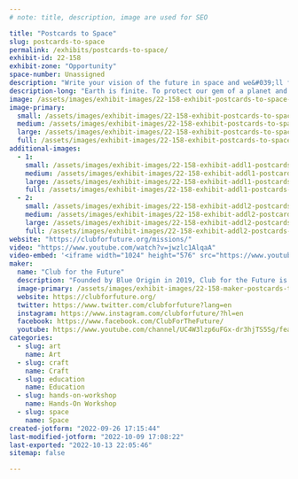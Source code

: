 ```yaml
---
# note: title, description, image are used for SEO

title: "Postcards to Space"
slug: postcards-to-space
permalink: /exhibits/postcards-to-space/
exhibit-id: 22-158
exhibit-zone: "Opportunity"
space-number: Unassigned
description: "Write your vision of the future in space and we&#039;ll fly it on a rocket and send back to you."
description-long: "Earth is finite. To protect our gem of a planet and enable a future of abundance and growth, Earth needs space. Write or draw your vision on a postcard for what you think the future of life in space will look like—or any other message you’d like to send to space. Send your postcard to Club for the Future, we&#039;ll launch it to space and back on a New Shepard rocket, and return it to you stamped Flown to Space. Send us as many postcards as you&#039;d like—we&#039;ll fly them all."
image: /assets/images/exhibit-images/22-158-exhibit-postcards-to-space-blueorigin-bluemoon-landerandcftf-large.jpg
image-primary: 
  small: /assets/images/exhibit-images/22-158-exhibit-postcards-to-space-blueorigin-bluemoon-landerandcftf-small.jpg
  medium: /assets/images/exhibit-images/22-158-exhibit-postcards-to-space-blueorigin-bluemoon-landerandcftf-medium.jpg
  large: /assets/images/exhibit-images/22-158-exhibit-postcards-to-space-blueorigin-bluemoon-landerandcftf-large.jpg
  full: /assets/images/exhibit-images/22-158-exhibit-postcards-to-space-blueorigin-bluemoon-landerandcftf-full.jpg
additional-images: 
  - 1:
    small: /assets/images/exhibit-images/22-158-exhibit-addl1-postcards-to-space-ehumbyswoaai3l1-small.jpg
    medium: /assets/images/exhibit-images/22-158-exhibit-addl1-postcards-to-space-ehumbyswoaai3l1-medium.jpg
    large: /assets/images/exhibit-images/22-158-exhibit-addl1-postcards-to-space-ehumbyswoaai3l1-large.jpg
    full: /assets/images/exhibit-images/22-158-exhibit-addl1-postcards-to-space-ehumbyswoaai3l1-full.jpg
  - 2:
    small: /assets/images/exhibit-images/22-158-exhibit-addl2-postcards-to-space-club-postcard-processing-small.jpg
    medium: /assets/images/exhibit-images/22-158-exhibit-addl2-postcards-to-space-club-postcard-processing-medium.jpg
    large: /assets/images/exhibit-images/22-158-exhibit-addl2-postcards-to-space-club-postcard-processing-large.jpg
    full: /assets/images/exhibit-images/22-158-exhibit-addl2-postcards-to-space-club-postcard-processing-full.jpg
website: "https://clubforfuture.org/missions/"
video: "https://www.youtube.com/watch?v=jwzlc1AlqaA"
video-embed: '<iframe width="1024" height="576" src="https://www.youtube.com/embed/jwzlc1AlqaA?feature=oembed" frameborder="0" allow="accelerometer; autoplay; clipboard-write; encrypted-media; gyroscope; picture-in-picture" allowfullscreen title="Vision for Club for the Future"></iframe>'
maker: 
  name: "Club for the Future"
  description: "Founded by Blue Origin in 2019, Club for the Future is a foundation whose mission is to inspire future generations to pursue careers in STEM and to help invent the future of life in space. The Club and its collaborators are doing this through Postcards to Space, space-focused curriculum, and access to space on Blue Origin’s rockets."
  image-primary: /assets/images/exhibit-images/22-158-maker-postcards-to-space-cftf-banner-medium.jpg
  website: https://clubforfuture.org/
  twitter: https://www.twitter.com/clubforfuture?lang=en
  instagram: https://www.instagram.com/clubforfuture/?hl=en
  facebook: https://www.facebook.com/ClubForTheFuture/
  youtube: https://www.youtube.com/channel/UC4W3lzp6uFGx-dr3hjTS5Sg/featured?app=desktop
categories: 
  - slug: art
    name: Art
  - slug: craft
    name: Craft
  - slug: education
    name: Education
  - slug: hands-on-workshop
    name: Hands-On Workshop
  - slug: space
    name: Space
created-jotform: "2022-09-26 17:15:44"
last-modified-jotform: "2022-10-09 17:08:22"
last-exported: "2022-10-13 22:05:46"
sitemap: false

---
```

